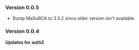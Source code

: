 ### Version 0.0.5
- Bump MaSuRCA to 3.3.2 since older version isn't available

### Version 0.0.4
__Updates for auth2__

